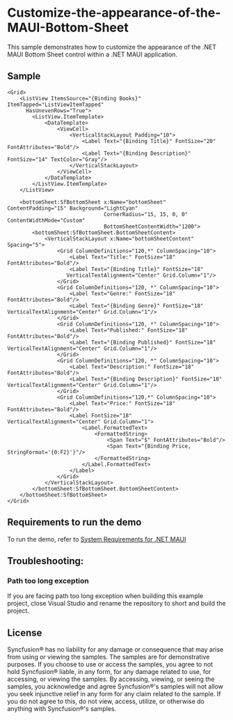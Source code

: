 # Customize-the-appearance-of-the-MAUI-Bottom-Sheet
This sample demonstrates how to customize the appearance of the .NET MAUI Bottom Sheet control within a .NET MAUI application.

## Sample

```xaml
<Grid>
    <ListView ItemsSource="{Binding Books}" ItemTapped="ListViewItemTapped"
      HasUnevenRows="True">
        <ListView.ItemTemplate>
            <DataTemplate>
                <ViewCell>
                    <VerticalStackLayout Padding="10">
                        <Label Text="{Binding Title}" FontSize="20" FontAttributes="Bold"/>
                        <Label Text="{Binding Description}" FontSize="14" TextColor="Gray"/>
                    </VerticalStackLayout>
                </ViewCell>
            </DataTemplate>
        </ListView.ItemTemplate>
    </ListView>

    <bottomSheet:SfBottomSheet x:Name="bottomSheet" ContentPadding="15" Background="LightCyan" 
                               CornerRadius="15, 15, 0, 0" ContentWidthMode="Custom" 
                               BottomSheetContentWidth="1200">
        <bottomSheet:SfBottomSheet.BottomSheetContent>
            <VerticalStackLayout x:Name="bottomSheetContent" Spacing="5">
                <Grid ColumnDefinitions="120,*" ColumnSpacing="10">
                    <Label Text="Title:" FontSize="18" FontAttributes="Bold"/>
                    <Label Text="{Binding Title}" FontSize="18" 
                   VerticalTextAlignment="Center" Grid.Column="1"/>
                </Grid>
                <Grid ColumnDefinitions="120, *" ColumnSpacing="10">
                    <Label Text="Genre:" FontSize="18" FontAttributes="Bold"/>
                    <Label Text="{Binding Genre}" FontSize="18" VerticalTextAlignment="Center" Grid.Column="1"/>
                </Grid>
                <Grid ColumnDefinitions="120, *" ColumnSpacing="10">
                    <Label Text="Published:" FontSize="18" FontAttributes="Bold"/>
                    <Label Text="{Binding Published}" FontSize="18" VerticalTextAlignment="Center" Grid.Column="1"/>
                </Grid>
                <Grid ColumnDefinitions="120, *" ColumnSpacing="10">
                    <Label Text="Description:" FontSize="18" FontAttributes="Bold"/>
                    <Label Text="{Binding Description}" FontSize="18" VerticalTextAlignment="Center" Grid.Column="1"/>
                </Grid>
                <Grid ColumnDefinitions="120,*" ColumnSpacing="10">
                    <Label Text="Price:" FontSize="18" FontAttributes="Bold"/>
                    <Label FontSize="18" VerticalTextAlignment="Center" Grid.Column="1">
                        <Label.FormattedText>
                            <FormattedString>
                                <Span Text="$" FontAttributes="Bold"/>
                                <Span Text="{Binding Price, StringFormat='{0:F2}'}"/>
                            </FormattedString>
                        </Label.FormattedText>
                    </Label>
                </Grid>
            </VerticalStackLayout>
        </bottomSheet:SfBottomSheet.BottomSheetContent>
    </bottomSheet:SfBottomSheet>
</Grid>
```

## Requirements to run the demo

To run the demo, refer to [System Requirements for .NET MAUI](https://help.syncfusion.com/maui/system-requirements)

## Troubleshooting:
### Path too long exception

If you are facing path too long exception when building this example project, close Visual Studio and rename the repository to short and build the project.

## License

Syncfusion® has no liability for any damage or consequence that may arise from using or viewing the samples. The samples are for demonstrative purposes. If you choose to use or access the samples, you agree to not hold Syncfusion® liable, in any form, for any damage related to use, for accessing, or viewing the samples. By accessing, viewing, or seeing the samples, you acknowledge and agree Syncfusion®'s samples will not allow you seek injunctive relief in any form for any claim related to the sample. If you do not agree to this, do not view, access, utilize, or otherwise do anything with Syncfusion®'s samples.
